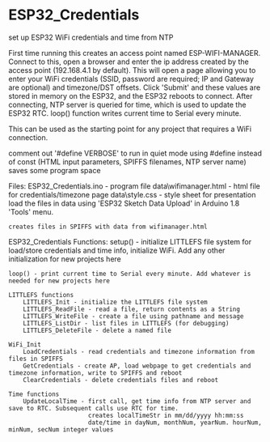 # ESP32_Credentials
 set up ESP32 WiFi credentials and time from NTP

First time running this creates an access point named ESP-WIFI-MANAGER. Connect to this, open a browser
and enter the ip address created by the access point (192.168.4.1 by default). This will open a page
allowing you to enter your WiFi credentials (SSID, password are required; IP and Gateway are optional)
and timezone/DST offsets. Click 'Submit' and these values are stored in memory on the ESP32, and the 
ESP32 reboots to connect. After connecting, NTP server is queried for time, which is used to update the 
ESP32 RTC. loop() function writes current time to Serial every minute.

This can be used as the starting point for any project that requires a WiFi connection.

comment out '#define VERBOSE' to run in quiet mode
using #define instead of const (HTML input parameters, SPIFFS filenames, NTP server name) saves some program space

Files:
	ESP32_Credentials.ino - program file
	data\wifimanager.html - html file for credentials/timezone page
	data\style.css - style sheet for presentation
	load the files in data using 'ESP32 Sketch Data Upload' in Arduino 1.8 'Tools' menu.
	
	creates files in SPIFFS with data from wifimanager.html
 
ESP32_Credentials Functions:
	setup() - initialize LITTLEFS file system for load/store credentials and time info, initialize WiFi. Add any other initialization for
			new projects here

	loop() - print current time to Serial every minute. Add whatever is needed for new projects here

	LITTLEFS functions
		LITTLEFS_Init - initialize the LITTLEFS file system
		LITTLEFS_ReadFile - read a file, return contents as a String
		LITTLEFS_WriteFile - create a file using pathname and message
		LITTLEFS_ListDir - list files in LITTLEFS (for debugging)
		LITTLEFS_DeleteFile - delete a named file

	WiFi_Init
		LoadCredentials - read credentials and timezone information from files in SPIFFS
		GetCredentials - create AP, load webpage to get credentials and timezone information, write to SPIFFS and reboot
		ClearCredentials - delete credentials files and reboot

	Time functions
		UpdateLocalTime - first call, get time info from NTP server and save to RTC. Subsequent calls use RTC for time.
						  creates localTimeStr in mm/dd/yyyy hh:mm:ss
						  date/time in dayNum, monthNum, yearNum. hourNum, minNum, secNum integer values
